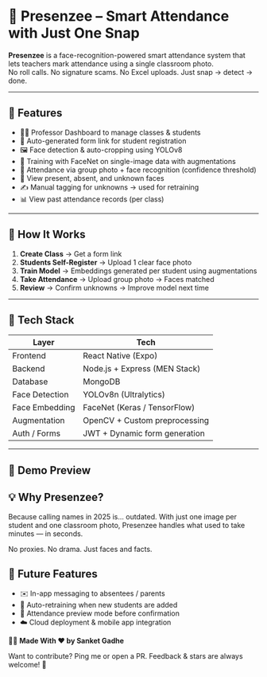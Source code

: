 # 📸 Presenzee – Smart Attendance with Just One Snap

**Presenzee** is a face-recognition-powered smart attendance system that lets teachers mark attendance using a single classroom photo.  
No roll calls. No signature scams. No Excel uploads. Just snap → detect → done.


---

## 🚀 Features

- 👨‍🏫 Professor Dashboard to manage classes & students
- 📩 Auto-generated form link for student registration
- 🖼️ Face detection & auto-cropping using YOLOv8
- 🔁 Training with FaceNet on single-image data with augmentations
- 🤖 Attendance via group photo + face recognition (confidence threshold)
- 🧾 View present, absent, and unknown faces
- ✍️ Manual tagging for unknowns → used for retraining
- 📊 View past attendance records (per class)

---

## 🧠 How It Works

1. **Create Class** → Get a form link  
2. **Students Self-Register** → Upload 1 clear face photo  
3. **Train Model** → Embeddings generated per student using augmentations  
4. **Take Attendance** → Upload group photo → Faces matched  
5. **Review** → Confirm unknowns → Improve model next time

---

## 🧰 Tech Stack

| Layer          | Tech                                     |
|----------------|------------------------------------------|
| Frontend       | React Native (Expo)                      |
| Backend        | Node.js + Express (MEN Stack)            |
| Database       | MongoDB                                  |
| Face Detection | YOLOv8n (Ultralytics)                    |
| Face Embedding | FaceNet (Keras / TensorFlow)             |
| Augmentation   | OpenCV + Custom preprocessing            |
| Auth / Forms   | JWT + Dynamic form generation            |

---
## 📸 Demo Preview

## 💡 Why Presenzee?
Because calling names in 2025 is... outdated.
With just one image per student and one classroom photo, Presenzee handles what used to take minutes — in seconds.

No proxies. No drama. Just faces and facts.

## 🙌 Future Features
- ✉️ In-app messaging to absentees / parents
- 🔁 Auto-retraining when new students are added
- 👀 Attendance preview mode before confirmation
- ☁️ Cloud deployment & mobile app integration

🧑‍💻 **Made With ❤️ by Sanket Gadhe**

Want to contribute? Ping me or open a PR. Feedback & stars are always welcome! 🌟

